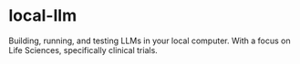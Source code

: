 # local-llm
Building, running, and testing LLMs in your local computer.
With a focus on Life Sciences, specifically clinical trials.
